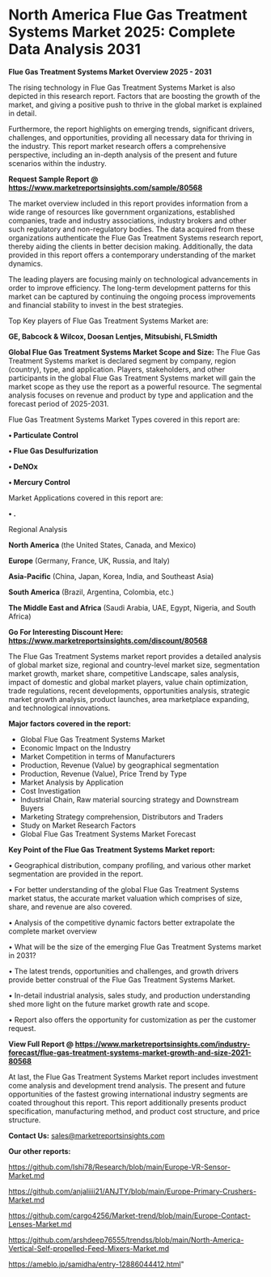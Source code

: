 # North America Flue Gas Treatment Systems Market 2025: Complete Data Analysis 2031

<Strong> Flue Gas Treatment Systems Market Overview 2025 - 2031</strong>

The rising technology in Flue Gas Treatment Systems Market is also depicted in this research report. Factors that are boosting the growth of the market, and giving a positive push to thrive in the global market is explained in detail.

Furthermore, the report highlights on emerging trends, significant drivers, challenges, and opportunities, providing all necessary data for thriving in the industry. This report market research offers a comprehensive perspective, including an in-depth analysis of the present and future scenarios within the industry.

<strong>Request Sample Report @ <a href=https://www.marketreportsinsights.com/sample/80568>https://www.marketreportsinsights.com/sample/80568</a></strong>

The market overview included in this report provides information from a wide range of resources like government organizations, established companies, trade and industry associations, industry brokers and other such regulatory and non-regulatory bodies. The data acquired from these organizations authenticate the Flue Gas Treatment Systems research report, thereby aiding the clients in better decision making. Additionally, the data provided in this report offers a contemporary understanding of the market dynamics.

The leading players are focusing mainly on technological advancements in order to improve efficiency. The long-term development patterns for this market can be captured by continuing the ongoing process improvements and financial stability to invest in the best strategies.

Top Key players of Flue Gas Treatment Systems Market are:

<strong>GE, Babcock & Wilcox, Doosan Lentjes, Mitsubishi, FLSmidth</strong>

<strong><b>Global Flue Gas Treatment Systems Market Scope and Size:</b></strong>
The Flue Gas Treatment Systems market is declared segment by company, region (country), type, and application. Players, stakeholders, and other participants in the global Flue Gas Treatment Systems market will gain the market scope as they use the report as a powerful resource. The segmental analysis focuses on revenue and product by type and application and the forecast period of 2025-2031.

Flue Gas Treatment Systems Market Types covered in this report are:

<strong>• Particulate Control

• Flue Gas Desulfurization

• DeNOx

• Mercury Control</strong>

Market Applications covered in this report are:

<strong>• .</strong> 

Regional Analysis

<strong>North America</strong> (the United States, Canada, and Mexico)

<strong>Europe</strong> (Germany, France, UK, Russia, and Italy)

<strong>Asia-Pacific</strong> (China, Japan, Korea, India, and Southeast Asia)

<strong>South America</strong> (Brazil, Argentina, Colombia, etc.)

<strong>The Middle East and Africa</strong> (Saudi Arabia, UAE, Egypt, Nigeria, and South Africa)

<strong>Go For Interesting Discount Here: <a href=https://www.marketreportsinsights.com/discount/80568>https://www.marketreportsinsights.com/discount/80568</a></strong>

The Flue Gas Treatment Systems market report provides a detailed analysis of global market size, regional and country-level market size, segmentation market growth, market share, competitive Landscape, sales analysis, impact of domestic and global market players, value chain optimization, trade regulations, recent developments, opportunities analysis, strategic market growth analysis, product launches, area marketplace expanding, and technological innovations.

<strong><b>Major factors covered in the report:</b></strong>
<ul>
  <li>Global Flue Gas Treatment Systems Market </li>
  <li>Economic Impact on the Industry</li>
  <li>Market Competition in terms of Manufacturers</li>
  <li>Production, Revenue (Value) by geographical segmentation</li>
  <li>Production, Revenue (Value), Price Trend by Type</li>
  <li>Market Analysis by Application</li>
  <li>Cost Investigation</li>
  <li>Industrial Chain, Raw material sourcing strategy and Downstream Buyers</li>
  <li>Marketing Strategy comprehension, Distributors and Traders</li>
  <li>Study on Market Research Factors</li>
  <li>Global Flue Gas Treatment Systems Market Forecast</li>
</ul>

<strong><b>Key Point of the Flue Gas Treatment Systems Market report:</b></strong>

• Geographical distribution, company profiling, and various other market segmentation are provided in the report.

• For better understanding of the global Flue Gas Treatment Systems market status, the accurate market valuation which comprises of size, share, and revenue are also covered.

• Analysis of the competitive dynamic factors better extrapolate the complete market overview

• What will be the size of the emerging Flue Gas Treatment Systems market in 2031?

• The latest trends, opportunities and challenges, and growth drivers provide better construal of the Flue Gas Treatment Systems Market.

• In-detail industrial analysis, sales study, and production understanding shed more light on the future market growth rate and scope.

• Report also offers the opportunity for customization as per the customer request.

<strong><b>View Full Report @ <a href=https://www.marketreportsinsights.com/industry-forecast/flue-gas-treatment-systems-market-growth-and-size-2021-80568>https://www.marketreportsinsights.com/industry-forecast/flue-gas-treatment-systems-market-growth-and-size-2021-80568</a></b></strong>


At last, the Flue Gas Treatment Systems Market report includes investment come analysis and development trend analysis. The present and future opportunities of the fastest growing international industry segments are coated throughout this report. This report additionally presents product specification, manufacturing method, and product cost structure, and price structure.

<strong>Contact Us:</strong>
sales@marketreportsinsights.com

<strong>Our other reports:</strong>

<a href=https://github.com/Ishi78/Research/blob/main/Europe-VR-Sensor-Market.md>https://github.com/Ishi78/Research/blob/main/Europe-VR-Sensor-Market.md</a>

<a href=https://github.com/anjaliiii21/ANJTY/blob/main/Europe-Primary-Crushers-Market.md>https://github.com/anjaliiii21/ANJTY/blob/main/Europe-Primary-Crushers-Market.md</a>

<a href=https://github.com/cargo4256/Market-trend/blob/main/Europe-Contact-Lenses-Market.md>https://github.com/cargo4256/Market-trend/blob/main/Europe-Contact-Lenses-Market.md</a>

<a href=https://github.com/arshdeep76555/trendss/blob/main/North-America-Vertical-Self-propelled-Feed-Mixers-Market.md>https://github.com/arshdeep76555/trendss/blob/main/North-America-Vertical-Self-propelled-Feed-Mixers-Market.md</a>

<a href=https://ameblo.jp/samidha/entry-12886044412.html>https://ameblo.jp/samidha/entry-12886044412.html</a>"
